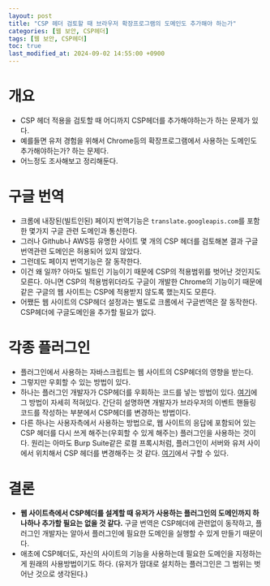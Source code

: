 ```yaml
---
layout: post
title: "CSP 헤더 검토할 때 브라우저 확장프로그램의 도메인도 추가해야 하는가"
categories: [웹 보안, CSP헤더]
tags: [웹 보안, CSP헤더]
toc: true
last_modified_at: 2024-09-02 14:55:00 +0900
---
```


# 개요
- CSP 헤더 적용을 검토할 때 어디까지 CSP헤더를 추가해야하는가 하는 문제가 있다. 
- 예를들면 유저 경험을 위해서 Chrome등의 확장프로그램에서 사용하는 도메인도 추가해야하는가? 하는 문제다. 
- 어느정도 조사해보고 정리해둔다. 

# 구글 번역
- 크롬에 내장된(빌트인된) 페이지 번역기능은 `translate.googleapis.com`를 포함한 몇가지 구글 관련 도메인과 통신한다. 
- 그러나 Github나 AWS등 유명한 사이트 몇 개의 CSP 헤더를 검토해본 결과 구글 번역관련 도메인은 허용되어 있지 않았다. 
- 그런데도 페이지 번역기능은 잘 동작한다. 
- 이건 왜 일까? 아마도 빌트인 기능이기 때문에 CSP의 적용범위를 벗어난 것인지도 모른다. 아니면 CSP의 적용범위더라도 구글이 개발한 Chrome의 기능이기 때문에 같은 구글의 웹 사이트는 CSP에 적용받지 않도록 했는지도 모른다.
- 어쨌든 웹 사이트의 CSP헤더 설정과는 별도로 크롬에서 구글번역은 잘 동작한다. CSP헤더에 구글도메인을 추가할 필요가 없다. 

# 각종 플러그인
- 플러그인에서 사용하는 자바스크립트는 웹 사이트의 CSP헤더의 영향을 받는다. 
- 그렇지만 우회할 수 있는 방법이 있다. 
- 하나는 플러그인 개발자가 CSP헤더를 우회하는 코드를 넣는 방법이 있다. [여기](https://www.namogoo.com/privacy-security/how-browser-extensions-routinely-bypass-a-content-security-policy/)에 그 방법이 자세히 적혀있다. 간단히 설명하면 개발자가 브라우저의 이벤트 핸들링 코드를 작성하는 부분에서 CSP헤더를 변경하는 방법이다. 
- 다른 하나는 사용자측에서 사용하는 방법으로, 웹 사이트의 응답에 포함되어 있는 CSP 헤더를 다시 쓰게 해주는(우회할 수 있게 해주는) 플러그인을 사용하는 것이다. 원리는 아마도 Burp Suite같은 로컬 프록시처럼, 플러그인이 서버와 유저 사이에서 위치해서 CSP 헤더를 변경해주는 것 같다. [여기](https://chromewebstore.google.com/detail/allow-csp-content-securit/hnojoemndpdjofcdaonbefcfecpjfflh?hl=ja+)에서 구할 수 있다. 


# 결론
- **웹 사이트측에서 CSP헤더를 설계할 때 유저가 사용하는 플러그인의 도메인까지 하나하나 추가할 필요는 없을 것 같다.** 구글 번역은 CSP헤더에 관련없이 동작하고, 플러그인 개발자는 알아서 플러그인에 필요한 도메인을 실행할 수 있게 만들기 때문이다.
- 애초에 CSP헤더도, 자신의 사이트의 기능을 사용하는데 필요한 도메인을 지정하는게 원래의 사용방법이기도 하다. (유저가 맘대로 설치하는 플러그인은 그 범위는 벗어난 것으로 생각된다.)
